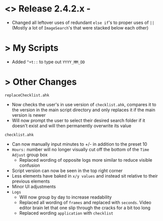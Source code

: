 # <> Release 2.4.2.x -
- Changed all leftover uses of redundant `else if`'s to proper uses of `||` (Mostly a lot of `ImageSearch`'s that were stacked below each other)

# > My Scripts
- Added `^+t::` to type out `YYYY_MM_DD`

# > Other Changes

`replaceChecklist.ahk`
- Now checks the user's in use version of `checklist.ahk`, compares it to the version in the main script directory and only replaces it if the main version is newer
- Will now prompt the user to select their desired search folder if it doesn't exist and will then permanently overwrite its value

`checklist.ahk`
- Can now manually input minutes to +/- in addition to the preset 10
- `Hours:` number will no longer visually cut off the bottom of the `Time Adjust` group box
    - Replaced wording of opposite logs more similar to reduce visible confusion
- Script version can now be seen in the top right corner
- Less elements have baked in `x/y values` and instead sit relative to their previous elements
- Minor UI adjustments
- `Logs`
    - Will now group by day to increase readability
    - Replaced all wording of `frames` and replaced with `seconds`. Video editor brain let that one slip through the cracks for a bit too long
    - Replaced wording `application` with `checklist`